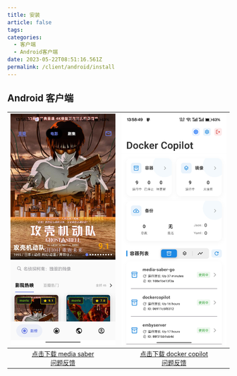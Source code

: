 ```yaml
---
title: 安装
article: false
tags:
categories: 
  - 客户端
  - Android客户端
date: 2023-05-22T08:51:16.561Z
permalink: /client/android/install
---
```

## Android 客户端

| <img src="./images/MediaSaber.jpg" alt="media saber" width="250" /> | <img src="./images/DockerCopilot.jpg" alt="docker copilot" width="250" /> |
|:--:|:--:|
| [点击下载 media saber](https://github.com/singleton-altman/media_saber_go/releases) <br> [问题反馈](https://github.com/singleton-altman/media_saber_go/issues) | [点击下载 docker copilot](https://github.com/singleton-altman/docker_copilot_andriod_app/releases) <br> [问题反馈](https://github.com/singleton-altman/docker_copilot_andriod_app/issues) |
